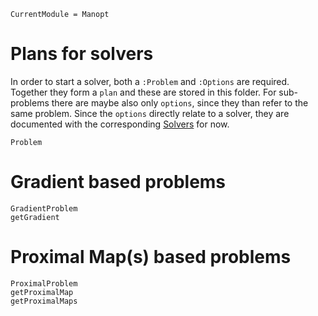 ```@meta
CurrentModule = Manopt
```
# Plans for solvers
In order to start a solver, both a `:Problem` and `:Options` are required.
Together they form a `plan` and these are stored in this folder. For
sub-problems there are maybe also only `options`, since they than refer to the
same problem.
Since the `options` directly relate to a solver, they are documented with the
corresponding [Solvers](@ref) for now.

```@docs
Problem
```

# Gradient based problems

```@docs
GradientProblem
getGradient
```

# Proximal Map(s) based problems

```@docs
ProximalProblem
getProximalMap
getProximalMaps
```
